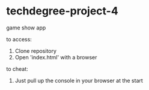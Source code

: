 # techdegree-project-4
 game show app

to access:
  1. Clone repository
  2. Open 'index.html' with a browser

to cheat:
  1. Just pull up the console in your browser at the start
